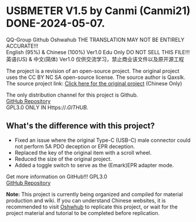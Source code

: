 # USBMETER V1.5 by Canmi (Canmi21) DONE-2024-05-07.   
QQ-Group Github Oshwahub THE TRANSLATION MAY NOT BE ENTIRELY ACCURATE!!!   
English (95%) & Chinese (100%) Ver1.0 Edu Only DO NOT SELL THIS FILE!!!   
英语(US) & 中文(简体) Ver1.0 仅供交流学习，禁止商业该文件以及原开源工程   

The project is a revision of an open-source project. The original project uses the CC BY NC SA open-source license. The source author is Qaxslk. The source project link:
[Click here for the original project](https://oshwhub.com/qaxslk/dai-PD-QCyou-pian-jian-ce-yi-ji-) (Chinese Only)

The only distribution channel for this project is Github.   
[GitHub Repository](https://github.com/Canmi21/USBMETER-V1.5)   
GPL3.0 ONLY IN Https://*.GITHUB.*   

## What's the difference with this project?    

- Fixed an issue where the original Type-C (USB-C) male connector could not perform 5A PDO deception or EPR deception.   
- Replaced the key of the original item with a scroll wheel.   
- Reduced the size of the original project.   
- Added a toggle switch to serve as the (Emark)EPR adapter mode.   

Get more information on GitHub!!! GPL3.0   
[GitHub Repository](https://github.com/Canmi21/USBMETER-V1.5)  


**Note:** This project is currently being organized and compiled for material production and wiki. If you can understand Chinese websites, it is recommended to visit [Oshwhub](https://oshwhub.com/qaxslk/dai-PD-QCyou-pian-jian-ce-yi-ji-) to replicate this project, or wait for the project material and tutorial to be completed before replication.

